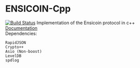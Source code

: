 # ENSICOIN-Cpp
[![Build Status](https://travis-ci.org/EnsicoinDevs/ensicoin-cpp.svg?branch=master)](https://travis-ci.org/EnsicoinDevs/ensicoin-cpp)
Implementation of the Ensicoin protocol in c++  
[Documentation](https://ensicoindevs.github.io/ensicoin-cpp/)  
Dependencies:
	
	RapidJSON
	Crypto++
	Asio (Non-boost)
	LevelDB
	spdlog
